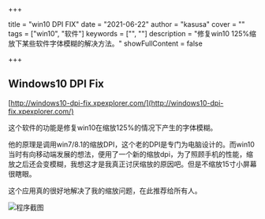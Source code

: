 +++

title = "win10 DPI FIX"
date = "2021-06-22"
author = "kasusa"
cover = ""
tags = ["win10", "软件"]
keywords = ["", ""]
description = "修复win10 125%缩放下某些软件字体模糊的解决方法。"
showFullContent = false

+++

## Windows10 DPI Fix

[http://windows10-dpi-fix.xpexplorer.com/](http://windows10-dpi-fix.xpexplorer.com/)

这个软件的功能是修复win10在缩放125%的情况下产生的字体模糊。

他的原理是调用win7/8.1的缩放DPI，这个老的DPI是专门为电脑设计的。而win10当时有向移动端发展的想法，便用了一个新的缩放dpi，为了照顾手机的性能，缩放之后还会变模糊，我想这才是我真正讨厌缩放的原因吧。但是不缩放15寸小屏幕很瞎眼。

这个应用真的很好地解决了我的缩放问题，在此推荐给所有人。

![程序截图](https://image.baidu.com/search/down?url=https://tva1.sinaimg.cn/large/006rgJELgy1grqsxs460dj30d1060q4e.jpg)
